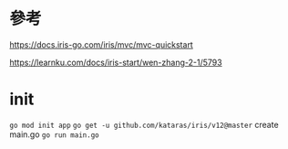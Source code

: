 # 參考
https://docs.iris-go.com/iris/mvc/mvc-quickstart

https://learnku.com/docs/iris-start/wen-zhang-2-1/5793

# init
`go mod init app`
`go get -u github.com/kataras/iris/v12@master`
create main.go
`go run main.go`
